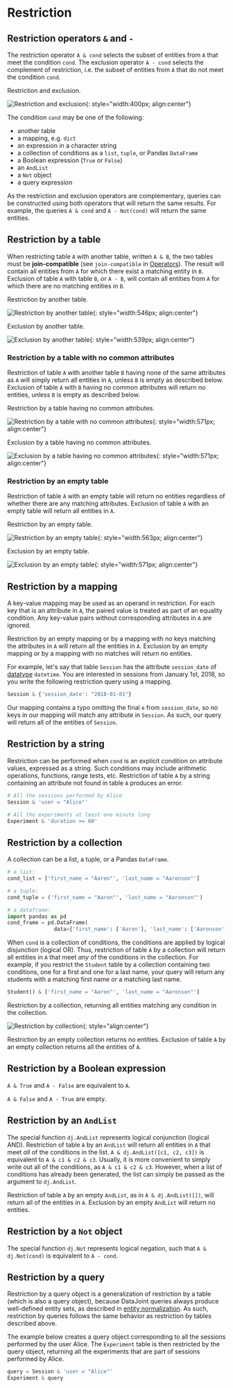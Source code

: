# Restriction

## Restriction operators `&` and `-`

The restriction operator `A & cond` selects the subset of entities from `A` that meet 
the condition `cond`.
The exclusion operator `A - cond` selects the complement of restriction, i.e. the 
subset of entities from `A` that do not meet the condition `cond`.

Restriction and exclusion.

![Restriction and exclusion](../images/op-restrict.png){: style="width:400px; align:center"}

The condition `cond` may be one of the following:

+ another table
+ a mapping, e.g. `dict`
+ an expression in a character string
+ a collection of conditions as a `list`, `tuple`, or Pandas `DataFrame`
+ a Boolean expression (`True` or `False`)
+ an `AndList`
+ a `Not` object
+ a query expression

As the restriction and exclusion operators are complementary, queries can be 
constructed using both operators that will return the same results.
For example, the queries `A & cond` and `A - Not(cond)` will return the same entities.

## Restriction by a table

When restricting table `A` with another table, written `A & B`, the two tables must be 
**join-compatible** (see `join-compatible` in [Operators](./operators.md)).
The result will contain all entities from `A` for which there exist a matching entity 
in `B`.
Exclusion of table `A` with table `B`, or `A - B`, will contain all entities from `A` 
for which there are no matching entities in `B`.

Restriction by another table.

![Restriction by another table](../images/restrict-example1.png){: style="width:546px; align:center"}

Exclusion by another table.

![Exclusion by another table](../images/diff-example1.png){: style="width:539px; align:center"}

### Restriction by a table with no common attributes

Restriction of table `A` with another table `B` having none of the same attributes as 
`A` will simply return all entities in `A`, unless `B` is empty as described below.
Exclusion of table `A` with `B` having no common attributes will return no entities, 
unless `B` is empty as described below.

Restriction by a table having no common attributes.

![Restriction by a table with no common attributes](../images/restrict-example2.png){: style="width:571px; align:center"}

Exclusion by a table having no common attributes.

![Exclusion by a table having no common attributes](../images/diff-example2.png){: style="width:571px; align:center"}

### Restriction by an empty table

Restriction of table `A` with an empty table will return no entities regardless of 
whether there are any matching attributes.
Exclusion of table `A` with an empty table will return all entities in `A`.

Restriction by an empty table.

![Restriction by an empty table](../images/restrict-example3.png){: style="width:563px; align:center"}

Exclusion by an empty table.

![Exclusion by an empty table](../images/diff-example3.png){: style="width:571px; align:center"}

## Restriction by a mapping

A key-value mapping may be used as an operand in restriction.
For each key that is an attribute in `A`, the paired value is treated as part of an 
equality condition.
Any key-value pairs without corresponding attributes in `A` are ignored.

Restriction by an empty mapping or by a mapping with no keys matching the attributes in 
`A` will return all the entities in `A`.
Exclusion by an empty mapping or by a mapping with no matches will return no entities.

For example, let's say that table `Session` has the attribute `session_date` of 
[datatype](../design/tables/attributes.md) `datetime`.
You are interested in sessions from January 1st, 2018, so you write the following 
restriction query using a mapping.

```python
Session & {'session_date': "2018-01-01"}
```

Our mapping contains a typo omitting the final `e` from `session_date`, so no keys in 
our mapping will match any attribute in `Session`.
As such, our query will return all of the entities of `Session`.

## Restriction by a string

Restriction can be performed when `cond` is an explicit condition on attribute values, 
expressed as a string.
Such conditions may include arithmetic operations, functions, range tests, etc.
Restriction of table `A` by a string containing an attribute not found in table `A` 
produces an error.

```python
# All the sessions performed by Alice
Session & 'user = "Alice"'

# All the experiments at least one minute long
Experiment & 'duration >= 60'
```

## Restriction by a collection

A collection can be a list, a tuple, or a Pandas `DataFrame`.

```python
# a list:
cond_list = ['first_name = "Aaron"', 'last_name = "Aaronson"']

# a tuple:
cond_tuple = ('first_name = "Aaron"', 'last_name = "Aaronson"')

# a dataframe:
import pandas as pd
cond_frame = pd.DataFrame(
               data={'first_name': ['Aaron'], 'last_name': ['Aaronson']})
```

When `cond` is a collection of conditions, the conditions are applied by logical 
disjunction (logical OR).
Thus, restriction of table `A` by a collection will return all entities in `A` that 
meet *any* of the conditions in the collection.
For example, if you restrict the `Student` table by a collection containing two 
conditions, one for a first and one for a last name, your query will return any 
students with a matching first name *or* a matching last name.

```python
Student() & ['first_name = "Aaron"', 'last_name = "Aaronson"']
```

Restriction by a collection, returning all entities matching any condition in the collection.

![Restriction by collection](../images/python_collection.png){: style="align:center"}

Restriction by an empty collection returns no entities.
Exclusion of table `A` by an empty collection returns all the entities of `A`.

## Restriction by a Boolean expression

`A & True` and `A - False` are equivalent to `A`.

`A & False` and `A - True` are empty.

## Restriction by an `AndList`

The special function `dj.AndList` represents logical conjunction (logical AND).
Restriction of table `A` by an `AndList` will return all entities in `A` that meet 
*all* of the conditions in the list.
`A & dj.AndList([c1, c2, c3])` is equivalent to `A & c1 & c2 & c3`.
Usually, it is more convenient to simply write out all of the conditions, as 
`A & c1 & c2 & c3`.
However, when a list of conditions has already been generated, the list can simply be 
passed as the argument to `dj.AndList`.

Restriction of table `A` by an empty `AndList`, as in `A & dj.AndList([])`, will return 
all of the entities in `A`.
Exclusion by an empty `AndList` will return no entities.

## Restriction by a `Not` object

The special function `dj.Not` represents logical negation, such that `A & dj.Not(cond)` 
is equivalent to `A - cond`.

## Restriction by a query

Restriction by a query object is a generalization of restriction by a table (which is 
also a query object), because DataJoint queries always produce well-defined entity 
sets, as described in  [entity normalization](../design/normalization.md).
As such, restriction by queries follows the same behavior as restriction by tables 
described above.

The example below creates a query object corresponding to all the sessions performed by 
the user Alice.
The `Experiment` table is then restricted by the query object, returning all the 
experiments that are part of sessions performed by Alice.

```python
query = Session & 'user = "Alice"'
Experiment & query
```

